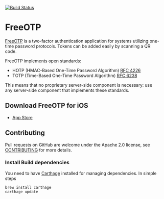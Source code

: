 [![Build Status](https://travis-ci.org/freeotp/freeotp-ios.svg?branch=master)](https://travis-ci.org/freeotp/freeotp-ios)

# FreeOTP

[FreeOTP](https://freeotp.github.io/) is a two-factor authentication application for systems
utilizing one-time password protocols. Tokens can be added easily by scanning a QR code.

FreeOTP implements open standards:

* HOTP (HMAC-Based One-Time Password Algorithm) [RFC 4226](http://www.ietf.org/rfc/rfc4226.txt)
* TOTP (Time-Based One-Time Password Algorithm) [RFC 6238](http://www.ietf.org/rfc/rfc6238.txt)

This means that no proprietary server-side component is necessary: use any server-side component
that implements these standards.

## Download FreeOTP for iOS

* [App Store](https://itunes.apple.com/us/app/freeotp-authenticator/id872559395?mt=8)

## Contributing

Pull requests on GitHub are welcome under the Apache 2.0 license, see
[CONTRIBUTING](CONTRIBUTING.md) for more details.

### Install Build dependencies

You need to have [Carthage](https://github.com/Carthage/Carthage) installed for managing dependencies. In simple steps

    brew install carthage
    carthage update

